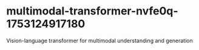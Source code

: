 # multimodal-transformer-nvfe0q-1753124917180
Vision-language transformer for multimodal understanding and generation
